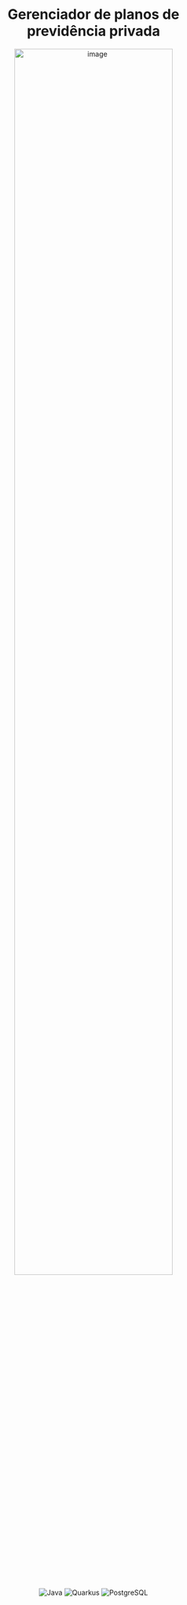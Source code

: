 <h1 align="center" width="100%"> Gerenciador de planos de previdência privada </h1>

<p align="center">
  <img alt="image" width="80%" src="https://github.com/user-attachments/assets/2fc87cfd-dca2-4309-a72b-3994e0181282">
</p>

<p align="center">
  <img alt="Java" src="https://img.shields.io/badge/java-%23ED8B00.svg?style=for-the-badge&logo=openjdk&logoColor=white)">
  <img alt="Quarkus" src="https://img.shields.io/badge/quarkus-%234794EB.svg?style=for-the-badge&logo=quarkus&logoColor=white)">
  <img alt="PostgreSQL" src="https://img.shields.io/badge/postgres-%23316192.svg?style=for-the-badge&logo=postgresql&logoColor=white)">
</p>

